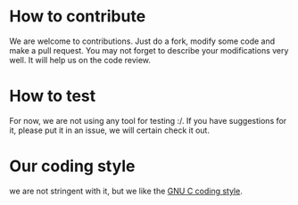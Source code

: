 # How to contribute

We are welcome to contributions. Just do a fork, modify some code and make a 
pull request. You may not forget to describe your modifications very well.
It will help us on the code review.



# How to test

For now, we are not using any tool for testing :/. If you have suggestions 
for it, please put it in an issue, we will certain check it out. 


# Our coding style

we are not stringent with it, but we like the 
[GNU C coding 
style](https://www.gnu.org/prep/standards/html_node/Writing-C.html).
